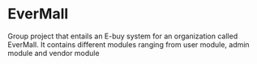 # EverMall
Group project that entails an E-buy system for an organization called EverMall. It contains different modules ranging from user module, admin module and vendor module
